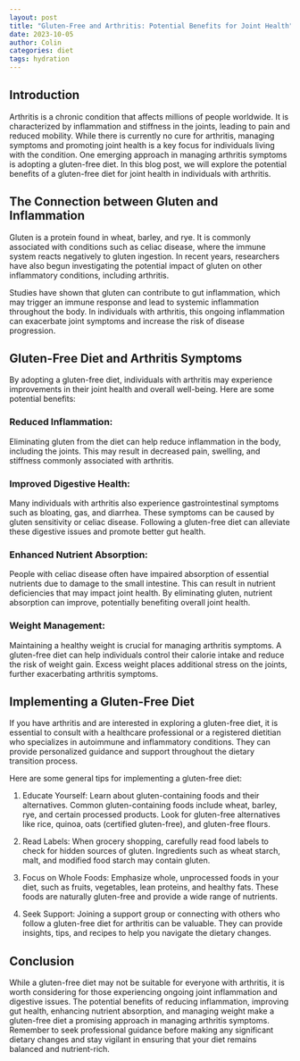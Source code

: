 ```yaml
---
layout: post
title: "Gluten-Free and Arthritis: Potential Benefits for Joint Health"
date: 2023-10-05
author: Colin
categories: diet
tags: hydration
---
```


## Introduction

Arthritis is a chronic condition that affects millions of people worldwide. It is characterized by inflammation and stiffness in the joints, leading to pain and reduced mobility. While there is currently no cure for arthritis, managing symptoms and promoting joint health is a key focus for individuals living with the condition. One emerging approach in managing arthritis symptoms is adopting a gluten-free diet. In this blog post, we will explore the potential benefits of a gluten-free diet for joint health in individuals with arthritis.

## The Connection between Gluten and Inflammation

Gluten is a protein found in wheat, barley, and rye. It is commonly associated with conditions such as celiac disease, where the immune system reacts negatively to gluten ingestion. In recent years, researchers have also begun investigating the potential impact of gluten on other inflammatory conditions, including arthritis.

Studies have shown that gluten can contribute to gut inflammation, which may trigger an immune response and lead to systemic inflammation throughout the body. In individuals with arthritis, this ongoing inflammation can exacerbate joint symptoms and increase the risk of disease progression.

## Gluten-Free Diet and Arthritis Symptoms

By adopting a gluten-free diet, individuals with arthritis may experience improvements in their joint health and overall well-being. Here are some potential benefits:

### Reduced Inflammation:

Eliminating gluten from the diet can help reduce inflammation in the body, including the joints. This may result in decreased pain, swelling, and stiffness commonly associated with arthritis.

### Improved Digestive Health:

Many individuals with arthritis also experience gastrointestinal symptoms such as bloating, gas, and diarrhea. These symptoms can be caused by gluten sensitivity or celiac disease. Following a gluten-free diet can alleviate these digestive issues and promote better gut health.

### Enhanced Nutrient Absorption:

People with celiac disease often have impaired absorption of essential nutrients due to damage to the small intestine. This can result in nutrient deficiencies that may impact joint health. By eliminating gluten, nutrient absorption can improve, potentially benefiting overall joint health.

### Weight Management:

Maintaining a healthy weight is crucial for managing arthritis symptoms. A gluten-free diet can help individuals control their calorie intake and reduce the risk of weight gain. Excess weight places additional stress on the joints, further exacerbating arthritis symptoms.

## Implementing a Gluten-Free Diet

If you have arthritis and are interested in exploring a gluten-free diet, it is essential to consult with a healthcare professional or a registered dietitian who specializes in autoimmune and inflammatory conditions. They can provide personalized guidance and support throughout the dietary transition process.

Here are some general tips for implementing a gluten-free diet:

1. Educate Yourself: Learn about gluten-containing foods and their alternatives. Common gluten-containing foods include wheat, barley, rye, and certain processed products. Look for gluten-free alternatives like rice, quinoa, oats (certified gluten-free), and gluten-free flours.

2. Read Labels: When grocery shopping, carefully read food labels to check for hidden sources of gluten. Ingredients such as wheat starch, malt, and modified food starch may contain gluten.

3. Focus on Whole Foods: Emphasize whole, unprocessed foods in your diet, such as fruits, vegetables, lean proteins, and healthy fats. These foods are naturally gluten-free and provide a wide range of nutrients.

4. Seek Support: Joining a support group or connecting with others who follow a gluten-free diet for arthritis can be valuable. They can provide insights, tips, and recipes to help you navigate the dietary changes.

## Conclusion

While a gluten-free diet may not be suitable for everyone with arthritis, it is worth considering for those experiencing ongoing joint inflammation and digestive issues. The potential benefits of reducing inflammation, improving gut health, enhancing nutrient absorption, and managing weight make a gluten-free diet a promising approach in managing arthritis symptoms. Remember to seek professional guidance before making any significant dietary changes and stay vigilant in ensuring that your diet remains balanced and nutrient-rich.